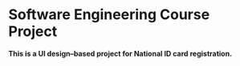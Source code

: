 <h1>Software Engineering Course Project</h1>
<p><b>This is a UI design–based project for National ID card registration.</b></p> 
</p>
